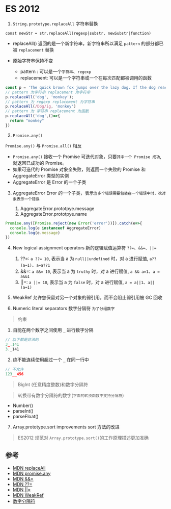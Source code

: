 # ES 2012 

1. `String.prototype.replaceAll` 字符串替换

`const newStr = str.replaceAll(regexp|substr, newSubstr|function)`

* replaceAll() 返回的是一个新字符串，新字符串所以满足 `pattern` 的部分都已被 `replacement` 替换
* 原始字符串保持不变

  * pattern : 可以是一个`字符串`、`regexp`
  * replacement: 可以是一个字符串或一个在每次匹配都被调用的函数

```js
const p = 'The quick brown fox jumps over the lazy dog. If the dog reacted, was it really lazy?';
// pattern 为字符串 replacement 为字符串
p.replaceAll('dog', 'monkey');
// pattern 为 regexp replacement 为字符串
p.replaceAll(/Dog/ig, 'monkey')
// pattern 为 字符串 replacement 为函数
p.replaceAll('dog',()=>{
  return "monkey"
})
```

2. `Promise.any()`

`Promise.any()` 与 `Promise.all()` 相反

* `Promise.any()` 接收一个 Promise 可迭代对象，只要`其中一个 Promise 成功`,就返回已成功的 Promise。
* 如果可迭代的 Promise 对象全失败，则返回一个失败的 Promise 和 AggregateError 类型的实例
* AggregateError 是 Error 的一个子类

3. AggregateError Error 的一个子类，表示`当多个错误需要包装在一个错误中时，改对象表示一个错误`

   1. AggregateError.prototpye.message
   2. AggregateError.prototpye.name


```js
Promise.any([Promise.reject(new Error('error'))]).catch(e=>{
  console.log(e instanceof AggregateError)
  console.log(e.message)
})
```

4. New logical assignment operators 新的逻辑赋值运算符 `??=`、`&&=`、`||=`

   1. ??=: `a ??= 10`, 表示当 a 为 `null||undefined` 时，对 a 进行赋值, `a??(a=1)`、`a=a??1`
   2. &&=: `a &&= 10`, 表示当 a 为 `truthy` 时，对 a 进行赋值, `a && a=1`、`a = a&&1`
   3. ||=: `a ||= 10`, 表示当 a 为 `false` 时，对 a 进行赋值, `a = a||1`、`a||(a=1)`

5. WeakRef 允许您保留对另一个对象的弱引用，而不会阻止弱引用被 GC 回收

6. Numeric literal separators 数字分隔符 `为了分组数字`

> 约束

   1. 自能在两个数字之间使用 `_` 进行数字分隔

```js
// 以下都是非法的
3_.141
3._141
```
   2. 绝不能连续使用超过一个 `_` 在同一行中

```js
// 不允许
123__456
```

> BigInt (任意精度整数)和数字分隔符

> 转换带有数字分隔符的数字(`下面的转换函数不支持分隔符`)

   * Number()
   * parseInt()
   * parseFloat()

7. Array.prototype.sort improvements sort 方法的改进

> ES2012 规范对 `Array.prototype.sort()`的工作原理描述更加准确

## 参考

* [MDN replaceAll](https://developer.mozilla.org/zh-CN/docs/Web/JavaScript/Reference/Global_Objects/String/replaceAll)
* [MDN promise.any](https://developer.mozilla.org/zh-CN/docs/Web/JavaScript/Reference/Global_Objects/Promise/any)
* [MDN &&=](https://developer.mozilla.org/zh-CN/docs/Web/JavaScript/Reference/Operators/Logical_AND_assignment)
* [MDN ??=](https://developer.mozilla.org/zh-CN/docs/Web/JavaScript/Reference/Operators/Logical_nullish_assignment)
* [MDN ||=](https://developer.mozilla.org/zh-CN/docs/Web/JavaScript/Reference/Operators/Logical_OR_assignment)
* [MDN WeakRef](https://developer.mozilla.org/zh-CN/docs/Web/JavaScript/Reference/Global_Objects/WeakRef)
* [数字分隔符](https://tie.pub/2019/09/numeric-separators/)
